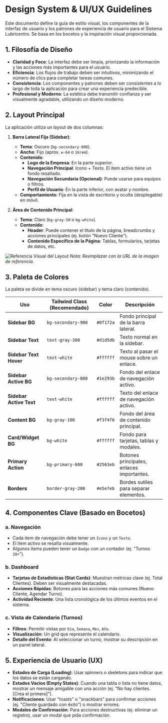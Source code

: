 # Design System & UI/UX Guidelines

Este documento define la guía de estilo visual, los componentes de la interfaz de usuario y los patrones de experiencia de usuario para el Sistema Lubricentro. Se basa en los bocetos y la inspiración visual proporcionada.

## 1. Filosofía de Diseño

- **Claridad y Foco**: La interfaz debe ser limpia, priorizando la información y las acciones más importantes para el usuario.
- **Eficiencia**: Los flujos de trabajo deben ser intuitivos, minimizando el número de clics para completar tareas comunes.
- **Consistencia**: Los componentes y patrones deben ser consistentes a lo largo de toda la aplicación para crear una experiencia predecible.
- **Profesional y Moderno**: La estética debe transmitir confianza y ser visualmente agradable, utilizando un diseño moderno.

## 2. Layout Principal

La aplicación utiliza un layout de dos columnas:

1.  **Barra Lateral Fija (Sidebar)**:
    - **Tema**: Oscuro (`bg-secondary-900`).
    - **Ancho**: Fijo (aprox. `w-64` o `16rem`).
    - **Contenido**:
        - **Logo de la Empresa**: En la parte superior.
        - **Navegación Principal**: Icono + Texto. El ítem activo tiene un fondo resaltado.
        - **Navegación Secundaria (Opcional)**: Puede usarse para equipos o filtros.
        - **Perfil de Usuario**: En la parte inferior, con avatar y nombre.
    - **Comportamiento**: Fija en la vista de escritorio y oculta (desplegable) en móvil.

2.  **Área de Contenido Principal**:
    - **Tema**: Claro (`bg-gray-50` o `bg-white`).
    - **Contenido**:
        - **Header**: Puede contener el título de la página, breadcrumbs y acciones principales (ej. botón "Nuevo Cliente").
        - **Contenido Específico de la Página**: Tablas, formularios, tarjetas de datos, etc.

![Referencia Visual del Layout](https://i.imgur.com/your-image-url.png)
*Nota: Reemplazar con la URL de la imagen de referencia.*

## 3. Paleta de Colores

La paleta se divide en tema oscuro (sidebar) y tema claro (contenido).

| Uso                   | Tailwind Class (Recomendado)   | Color       | Descripción                                      |
| --------------------- | ------------------------------ | ----------- | ------------------------------------------------ |
| **Sidebar BG**        | `bg-secondary-900`             | `#0f172a`   | Fondo principal de la barra lateral.             |
| **Sidebar Text**      | `text-gray-300`                | `#d1d5db`   | Texto normal en la sidebar.                      |
| **Sidebar Text Hover**| `text-white`                   | `#ffffff`   | Texto al pasar el mouse sobre un enlace.         |
| **Sidebar Active BG** | `bg-secondary-800`             | `#1e293b`   | Fondo del enlace de navegación activo.           |
| **Sidebar Active Text**| `text-white`                  | `#ffffff`   | Texto del enlace de navegación activo.           |
| **Content BG**        | `bg-gray-100`                  | `#f3f4f6`   | Fondo del área de contenido principal.           |
| **Card/Widget BG**    | `bg-white`                     | `#ffffff`   | Fondo para tarjetas, tablas y modales.           |
| **Primary Action**    | `bg-primary-600`               | `#2563eb`   | Botones principales, enlaces importantes.        |
| **Borders**           | `border-gray-200`              | `#e5e7eb`   | Bordes sutiles para separar elementos.           |

## 4. Componentes Clave (Basado en Bocetos)

### a. Navegación

- Cada item de navegación debe tener un `Icono` y un `Texto`.
- El item activo se resalta visualmente.
- Algunos items pueden tener un `Badge` con un contador (ej. "Turnos `20+`").

### b. Dashboard

- **Tarjetas de Estadísticas (Stat Cards)**: Muestran métricas clave (ej. Total Clientes). Deben ser visualmente destacadas.
- **Acciones Rápidas**: Botones para las acciones más comunes (Nuevo Cliente, Agendar Turno).
- **Actividad Reciente**: Una lista cronológica de los últimos eventos en el sistema.

### c. Vista de Calendario (Turnos)

- **Filtros**: Permitir vistas por `Día`, `Semana`, `Mes`, `Año`.
- **Visualización**: Un grid que represente el calendario.
- **Detalle del Evento**: Al seleccionar un turno, mostrar su descripción en un panel lateral.

## 5. Experiencia de Usuario (UX)

- **Estados de Carga (Loading)**: Usar spinners o skeletons para indicar que los datos se están cargando.
- **Estados Vacíos (Empty States)**: Cuando una tabla o lista no tiene datos, mostrar un mensaje amigable con una acción (ej. "No hay clientes. [Crea el primero]").
- **Notificaciones**: Usar "toasts" o "snackbars" para confirmar acciones (ej. "Cliente guardado con éxito") o mostrar errores.
- **Modales de Confirmación**: Para acciones destructivas (ej. eliminar un registro), usar un modal que pida confirmación. 
